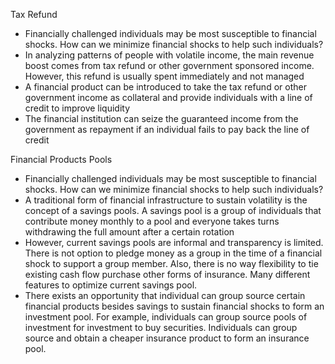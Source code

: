 Tax Refund
*	Financially challenged individuals may be most susceptible to financial shocks. How can we minimize financial shocks to help such individuals?
*	In analyzing patterns of people with volatile income, the main revenue boost comes from tax refund or other government sponsored income. However, this refund is usually spent immediately and not managed
*	A financial product can be introduced to take the tax refund or other government income as collateral and provide individuals with a line of credit to improve liquidity
*	The financial institution can seize the guaranteed income from the government as repayment if an individual fails to pay back the line of credit

Financial Products Pools
*	Financially challenged individuals may be most susceptible to financial shocks. How can we minimize financial shocks to help such individuals?
*	A traditional form of financial infrastructure to sustain volatility is the concept of a savings pools. A savings pool is a group of individuals that contribute money monthly to a pool and everyone takes turns withdrawing the full amount after a certain rotation
*	However, current savings pools are informal and transparency is limited. There is not option to pledge money as a group in the time of a financial shock to support a group member. Also, there is no way flexibility to tie existing cash flow purchase other forms of insurance. Many different features to optimize current savings pool.
*	There exists an opportunity that individual can group source certain financial products besides savings to sustain financial shocks to form an investment pool. For example, individuals can group source pools of investment for investment to buy securities. Individuals can group source and obtain a cheaper insurance product to form an insurance pool. 
